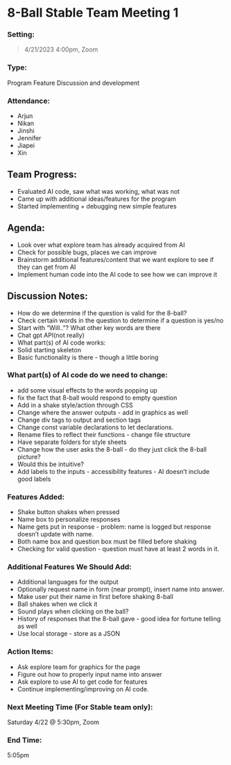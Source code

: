 # 8-Ball Stable Team Meeting 1
### Setting:
> 4/21/2023 4:00pm, Zoom

### Type:
Program Feature Discussion and development

### Attendance:
- Arjun 
- Nikan
- Jinshi
- Jennifer
- Jiapei
- Xin
## Team Progress:
- Evaluated AI code, saw what was working, what was not
- Came up with additional ideas/features for the program
- Started implementing + debugging new simple features
## Agenda:
- Look over what explore team has already acquired from AI
- Check for possible bugs, places we can improve
- Brainstorm additional features/content that we want explore to see if they can get from AI
- Implement human code into the AI code to see how we can improve it

## Discussion Notes:
- How do we determine if the question is valid for the 8-ball?
- Check certain words in the question to determine if a question is yes/no
- Start with “Will..”? What other key words are there
- Chat gpt API(not really)
- What part(s) of AI code works:
- Solid starting skeleton
- Basic functionality is there - though a little boring 

### What part(s) of AI code do we need to change:
- add some visual effects to the words popping up
- fix the fact that 8-ball would respond to empty question
- Add in a shake style/action through CSS
- Change where the answer outputs - add in graphics as well
- Change div tags to output and section tags
- Change const variable declarations to let declarations.
- Rename files to reflect their functions - change file structure
- Have separate folders for style sheets 
- Change how the user asks the 8-ball - do they just click the 8-ball picture? 
- Would this be intuitive?
- Add labels to the inputs - accessibility features - AI doesn’t include good labels
### Features Added:
- Shake button shakes when pressed
- Name box to personalize responses
- Name gets put in response - problem: name is logged but response doesn’t update with name. 
- Both name box and question box must be filled before shaking
- Checking for valid question - question must have at least 2 words in it. 
### Additional Features We Should Add:
- Additional languages for the output
- Optionally request name in form (near prompt), insert name into answer.
- Make user put their name in first before shaking 8-ball
- Ball shakes when we click it
- Sound plays when clicking on the ball?
- History of responses that the 8-ball gave - good idea for fortune telling as well
- Use local storage - store as a JSON

### Action Items:
- Ask explore team for graphics for the page
- Figure out how to properly input name into answer
- Ask explore to use AI to get code for features
- Continue implementing/improving on AI code. 	

### Next Meeting Time (For Stable team only):
Saturday 4/22 @ 5:30pm, Zoom

### End Time: 
5:05pm
